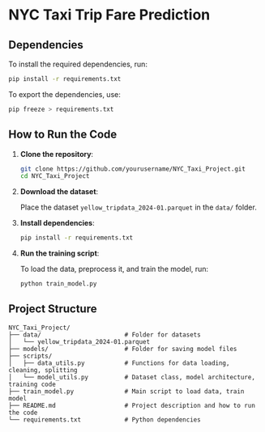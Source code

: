 # NYC Taxi Trip Fare Prediction

## Dependencies

To install the required dependencies, run:

```bash
pip install -r requirements.txt
```

To export the dependencies, use:

```bash
pip freeze > requirements.txt
```

## How to Run the Code

1. **Clone the repository**:

   ```bash
   git clone https://github.com/yourusername/NYC_Taxi_Project.git
   cd NYC_Taxi_Project
   ```

2. **Download the dataset**:

   Place the dataset `yellow_tripdata_2024-01.parquet` in the `data/` folder.

3. **Install dependencies**:

   ```bash
   pip install -r requirements.txt
   ```

4. **Run the training script**:

   To load the data, preprocess it, and train the model, run:

   ```bash
   python train_model.py
   ```

## Project Structure

```
NYC_Taxi_Project/
├── data/                       # Folder for datasets
│   └── yellow_tripdata_2024-01.parquet
├── models/                     # Folder for saving model files
├── scripts/
│   ├── data_utils.py           # Functions for data loading, cleaning, splitting
│   └── model_utils.py          # Dataset class, model architecture, training code
├── train_model.py              # Main script to load data, train model
├── README.md                   # Project description and how to run the code
└── requirements.txt            # Python dependencies
```
